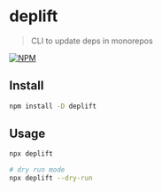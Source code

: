 # deplift

> CLI to update deps in monorepos

[![NPM](https://img.shields.io/npm/v/deplift.svg)](https://www.npmjs.com/package/deplift)

## Install

```bash
npm install -D deplift
```

## Usage

```bash
npx deplift

# dry run mode
npx deplift --dry-run
```
